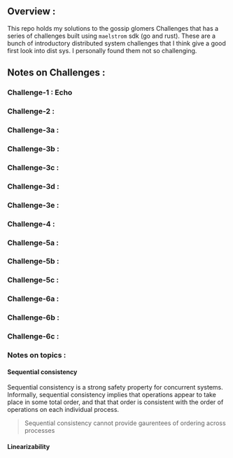 ## Overview : 
This repo holds my solutions to the gossip glomers Challenges that has a series of challenges built using `maelstrom` sdk (go and rust). These are a bunch of introductory distributed system challenges that I think give a good first look into dist sys. I personally found them not so challenging.

## Notes on Challenges : 

### Challenge-1 : Echo

### Challenge-2 : 

### Challenge-3a : 
### Challenge-3b : 
### Challenge-3c : 
### Challenge-3d : 
### Challenge-3e :

### Challenge-4 :
### Challenge-5a :
### Challenge-5b :
### Challenge-5c :
### Challenge-6a :
### Challenge-6b :
### Challenge-6c :




### Notes on topics : 

#### Sequential consistency 
Sequential consistency is a strong safety property for concurrent systems. Informally, sequential consistency implies that operations appear to take place in some total order, and that that order is consistent with the order of operations on each individual process.

> Sequential consistency cannot provide gaurentees of ordering across processes

#### Linearizability
